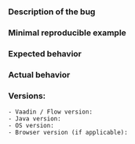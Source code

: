 <!--
Please read these instructions through before submitting an issue, Thank You!

Only use GitHub issues for bugs and feature requests.   
For general support from the community, use https://vaadin.com/forum or https://gitter.im/vaadin/flow instead.

NOTE: Issues concerning certain component should go to the corresponding components repository like [vaadin/vaadin-grid-flow](https://github.com/vaadin/vaadin-grid-flow).

For feature requests, always include your use case - what are you trying to achieve and why.

Please use the following template to report BUGS:
In case you don't use the template, we might not start working on the issue.
-->
### Description of the bug
<!-- Explain briefly what is broken or what you want to achieve -->
### Minimal reproducible example
<!-- What are the steps to reproduce the issue -->
### Expected behavior
<!-- What should happen -->
### Actual behavior
<!-- What actually happens, attach server/browser logs when there are errors/exceptions -->
### Versions:
    - Vaadin / Flow version:
    - Java version:
    - OS version:
    - Browser version (if applicable):
